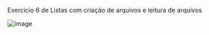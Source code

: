 
Exercício 6 de Listas com criação de arquivos e leitura de arquivos


![image](https://github.com/Felliny/TarefaLista_exer06/assets/99506287/e34914cd-fece-4128-8e47-ba596e594c15)
